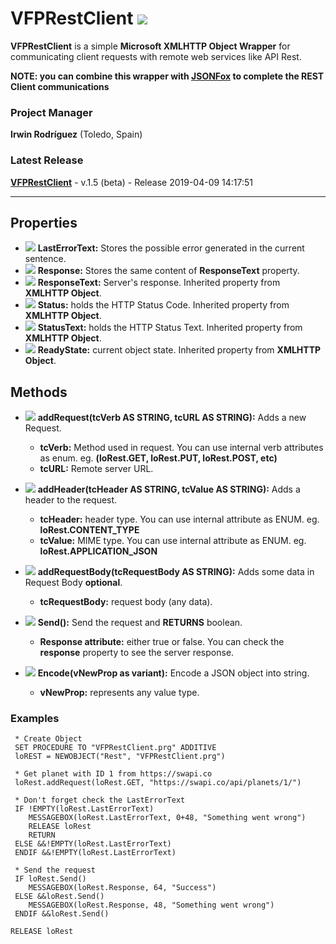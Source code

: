 # VFPRestClient ![](images/prg.gif)  

**VFPRestClient** is a simple **Microsoft XMLHTTP Object Wrapper** for communicating client requests with remote web services like API Rest.

**NOTE: you can combine this wrapper with [JSONFox](https://github.com/Irwin1985/JSONFox) to complete the REST Client communications** 
### Project Manager

**Irwin Rodríguez** (Toledo, Spain)

### Latest Release

**[VFPRestClient](/README.md)** - v.1.5 (beta) - Release 2019-04-09 14:17:51

<hr>

## Properties
* ![](images/prop.gif) **LastErrorText:** Stores the possible error generated in the current sentence.
* ![](images/prop.gif) **Response:** Stores the same content of **ResponseText** property.
* ![](images/prop.gif) **ResponseText:** Server's response. Inherited property from **XMLHTTP Object**.
* ![](images/prop.gif) **Status:** holds the HTTP Status Code. Inherited property from **XMLHTTP Object**.
* ![](images/prop.gif) **StatusText:** holds the HTTP Status Text. Inherited property from **XMLHTTP Object**.
* ![](images/prop.gif) **ReadyState:** current object state. Inherited property from **XMLHTTP Object**.

## Methods

* ![](images/meth.gif) **addRequest(tcVerb AS STRING, tcURL AS STRING):** Adds a new Request.
  * **tcVerb:** Method used in request. You can use internal verb attributes as enum. eg. **(loRest.GET, loRest.PUT, loRest.POST, etc)**
  * **tcURL:** Remote server URL.
  
* ![](images/meth.gif) **addHeader(tcHeader AS STRING, tcValue AS STRING):** Adds a header to the request.
  * **tcHeader:** header type. You can use internal attribute as ENUM. eg. **loRest.CONTENT_TYPE**
  * **tcValue:** MIME type. You can use internal attribute as ENUM. eg. **loRest.APPLICATION_JSON**
  
* ![](images/meth.gif) **addRequestBody(tcRequestBody AS STRING):** Adds some data in Request Body **optional**.
  * **tcRequestBody:** request body (any data).

* ![](images/meth.gif) **Send():** Send the request and **RETURNS** boolean.
  * **Response attribute:** either true or false. You can check the **response** property to see the server response.

* ![](images/meth.gif) **Encode(vNewProp as variant):** Encode a JSON object into string.
  * **vNewProp:** represents any value type.
  
### Examples

```xBase
 * Create Object
 SET PROCEDURE TO "VFPRestClient.prg" ADDITIVE
 loREST = NEWOBJECT("Rest", "VFPRestClient.prg")
 
 * Get planet with ID 1 from https://swapi.co
 loRest.addRequest(loRest.GET, "https://swapi.co/api/planets/1/")
 
 * Don't forget check the LastErrorText
 IF !EMPTY(loRest.LastErrorText) 
 	MESSAGEBOX(loRest.LastErrorText, 0+48, "Something went wrong")
	RELEASE loRest
	RETURN
 ELSE &&!EMPTY(loRest.LastErrorText)
 ENDIF &&!EMPTY(loRest.LastErrorText)
 
 * Send the request
 IF loRest.Send()
 	MESSAGEBOX(loRest.Response, 64, "Success")
 ELSE &&loRest.Send()
 	MESSAGEBOX(loRest.Response, 48, "Something went wrong")
 ENDIF &&loRest.Send()
 
RELEASE loRest
```
